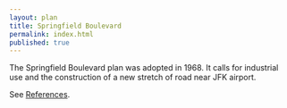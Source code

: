 ```yaml
---
layout: plan
title: Springfield Boulevard
permalink: index.html
published: true
---
```


The Springfield Boulevard plan was adopted in 1968. It calls for industrial use and the construction of a new stretch of road near JFK airport.

See [References](http://www.urbanreviewer.org/#page=references.html).